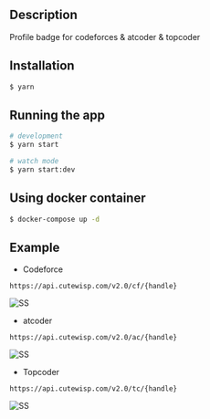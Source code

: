 ## Description

Profile badge for codeforces & atcoder & topcoder

## Installation

```bash
$ yarn
```

## Running the app

```bash
# development
$ yarn start

# watch mode
$ yarn start:dev
```

## Using docker container
```bash
$ docker-compose up -d
```

## Example

* Codeforce
```
https://api.cutewisp.com/v2.0/cf/{handle}
```
![SS](https://api.cutewisp.com/v2.0/cf/CuteWisp)

* atcoder
```
https://api.cutewisp.com/v2.0/ac/{handle}
```
![SS](https://api.cutewisp.com/v2.0/ac/CuteWisp)

* Topcoder
```
https://api.cutewisp.com/v2.0/tc/{handle}
```
![SS](https://api.cutewisp.com/v2.0/tc/handle)
